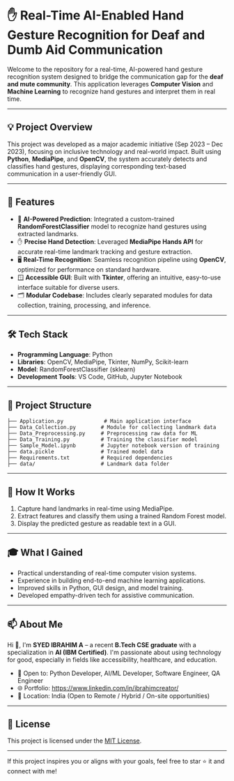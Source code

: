 # ✋ Real-Time AI-Enabled Hand Gesture Recognition for Deaf and Dumb Aid Communication

Welcome to the repository for a real-time, AI-powered hand gesture recognition system designed to bridge the communication gap for the **deaf and mute community**. This application leverages **Computer Vision** and **Machine Learning** to recognize hand gestures and interpret them in real time.

---

## 💡 Project Overview

This project was developed as a major academic initiative (Sep 2023 – Dec 2023), focusing on inclusive technology and real-world impact. Built using **Python**, **MediaPipe**, and **OpenCV**, the system accurately detects and classifies hand gestures, displaying corresponding text-based communication in a user-friendly GUI.

---

## 🚀 Features

* 🧠 **AI-Powered Prediction**: Integrated a custom-trained **RandomForestClassifier** model to recognize hand gestures using extracted landmarks.
* ✋ **Precise Hand Detection**: Leveraged **MediaPipe Hands API** for accurate real-time landmark tracking and gesture extraction.
* 🖥️ **Real-Time Recognition**: Seamless recognition pipeline using **OpenCV**, optimized for performance on standard hardware.
* 🪟 **Accessible GUI**: Built with **Tkinter**, offering an intuitive, easy-to-use interface suitable for diverse users.
* 🗂️ **Modular Codebase**: Includes clearly separated modules for data collection, training, processing, and inference.

---

## 🛠️ Tech Stack

* **Programming Language**: Python
* **Libraries**: OpenCV, MediaPipe, Tkinter, NumPy, Scikit-learn
* **Model**: RandomForestClassifier (sklearn)
* **Development Tools**: VS Code, GitHub, Jupyter Notebook

---

## 📁 Project Structure

```
├── Application.py             # Main application interface
├── Data_Collection.py        # Module for collecting landmark data
├── Data_Preprocessing.py     # Preprocessing raw data for ML
├── Data_Training.py          # Training the classifier model
├── Sample_Model.ipynb        # Jupyter notebook version of training
├── data.pickle               # Trained model data
├── Requirements.txt          # Required dependencies
├── data/                     # Landmark data folder
```

---

## 🤖 How It Works

1. Capture hand landmarks in real-time using MediaPipe.
2. Extract features and classify them using a trained Random Forest model.
3. Display the predicted gesture as readable text in a GUI.

---

## 🎓 What I Gained

* Practical understanding of real-time computer vision systems.
* Experience in building end-to-end machine learning applications.
* Improved skills in Python, GUI design, and model training.
* Developed empathy-driven tech for assistive communication.

---

## 📫 About Me

Hi 👋, I'm **SYED IBRAHIM A** – a recent **B.Tech CSE graduate** with a specialization in **AI (IBM Certified)**. I'm passionate about using technology for good, especially in fields like accessibility, healthcare, and education.

* 💼 Open to: Python Developer, AI/ML Developer, Software Engineer, QA Engineer
* 🌐 Portfolio: https://www.linkedin.com/in/ibrahimcreator/
* 📍 Location: India (Open to Remote / Hybrid / On-site opportunities)

---

## 📄 License

This project is licensed under the [MIT License](LICENSE).

---

If this project inspires you or aligns with your goals, feel free to star ⭐ it and connect with me!
